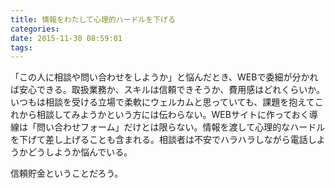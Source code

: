 ```yaml
---
title: 情報をわたして心理的ハードルを下げる
categories:
date: 2015-11-30 08:59:01
tags:
---
```


「この人に相談や問い合わせをしようか」と悩んだとき、WEBで委細が分かれば安心できる。取扱業務か、スキルは信頼できそうか、費用感はどれくらいか。いつもは相談を受ける立場で柔軟にウェルカムと思っていても、課題を抱えてこれから相談してみようかという方には伝わらない。WEBサイトに作っておく導線は「問い合わせフォーム」だけとは限らない。情報を渡して心理的なハードルを下げて差し上げることも含まれる。相談者は不安でハラハラしながら電話しようかどうしようか悩んでいる。

信頼貯金ということだろう。